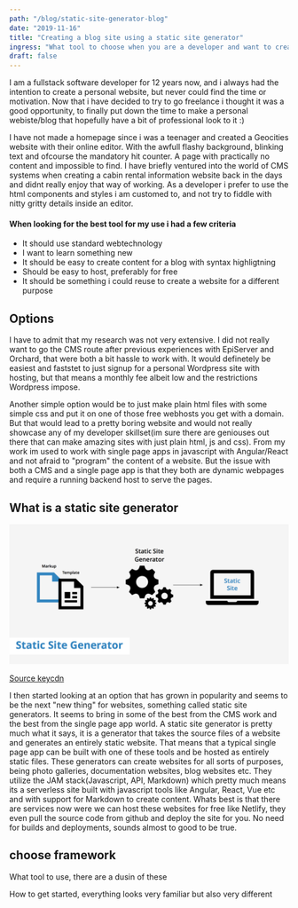 ```yaml
---
path: "/blog/static-site-generator-blog"
date: "2019-11-16"
title: "Creating a blog site using a static site generator"
ingress: "What tool to choose when you are a developer and want to create your own website. Something that is fun to learn from but also advanced enough so you are able to create what you want"
draft: false
---
```


<!-- # Creating a blog site using a static site generator -->

I am a fullstack software developer for 12 years now, and i always had the intention to create a personal website, but never could find the time or motivation. Now that i have decided to try to go freelance i thought it was a good opportunity, to finally put down the time to make a personal webiste/blog that hopefully have a bit of professional look to it :)

I have not made a homepage since i was a teenager and created a Geocities website with their online editor. With the awfull flashy background, blinking text and ofcourse the mandatory hit counter. A page with practically no content and impossible to find. I have briefly ventured into the world of CMS systems when creating a cabin rental information website back in the days and didnt really enjoy that way of working. As a developer i prefer to use the html components and styles i am customed to, and not try to fiddle with nitty gritty details inside an editor.

#### When looking for the best tool for my use i had a few criteria

* It should use standard webtechnology
* I want to learn something new
* It should be easy to create content for a blog with syntax highligtning
* Should be easy to host, preferably for free
* It should be something i could reuse to create a website for a different purpose 

## Options

I have to admit that my research was not very extensive. I did not really want to go the CMS route after previous experiences with EpiServer and Orchard, that were both a bit hassle to work with. It would definetely be easiest and faststet to just signup for a personal Wordpress site with hosting, but that means a monthly fee albeit low and the restrictions Wordpress impose.

Another simple option would be to just make plain html files with some simple css and put it on one of those free webhosts you get with a domain. But that would lead to a pretty boring website and would not really showcase any of my developer skillset(im sure there are geniouses out there that can make amazing sites with just plain html, js and css). From my work im used to work with single page apps in javascript with Angular/React and not afraid to "program" the content of a website. But the issue with both a CMS and a single page app is that they both are dynamic webpages and require a running backend host to serve the pages. 

## What is a static site generator

![Static Site Generator](./static-site-generator.png)
<p class="markdown-source-link"><a href="https://www.keycdn.com/" target="_blank"  rel="noopener noreferrer">Source keycdn</a></p>

I then started looking at an option that has grown in popularity and seems to be the next "new thing" for websites, something called static site generators. It seems to bring in some of the best from the CMS work and the best from the single page app world. A static site generator is pretty much what it says, it is a generator that takes the source files of a website and generates an entirely static website. That means that a typical single page app can be built with one of these tools and be hosted as entirely static files. These generators can create websites for all sorts of purposes, being photo galleries, documentation websites, blog websites etc. They utilize the JAM stack(Javascript, API, Markdown) which pretty much means its a serverless site built with javascript tools like Angular, React, Vue etc and with support for Markdown to create content. Whats best is that there are services now were we can host these websites for free like Netlify, they even pull the source code from github and deploy the site for you. No need for builds and deployments, sounds almost to good to be true.

## choose framework

What tool to use, there are a dusin of these

How to get started, everything looks very familiar but also very different

